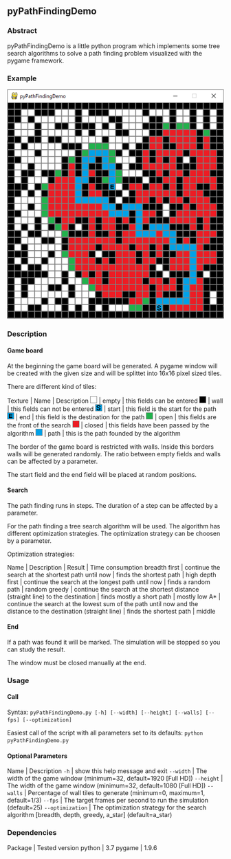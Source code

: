 ## pyPathFindingDemo

### Abstract
pyPathFindingDemo is a little python program which implements some tree search algorithms to solve a path finding problem visualized with the pygame framework.

### Example
![alt text](example.png "example")

### Description

#### Game board
At the beginning the game board will be generated. 
A pygame window will be created with the given size and will be splittet into 16x16 pixel sized tiles.

There are different kind of tiles:

Texture | Name | Description
![alt text](Textures/TileWhite.png "TileWhite") | empty | this fields can be entered
![alt text](Textures/TileBlack.png "TileBlack") | wall | this fields can not be entered
![alt text](Textures/TileStart.png "TileStart") | start | this field is the start for the path
![alt text](Textures/TileEnd.png "TileEnd") | end | this field is the destination for the path
![alt text](Textures/TileGreen.png "TileGreen") | open | this fields are the front of the search
![alt text](Textures/TileRed.png "TileRed") | closed | this fields have been passed by the algorithm
![alt text](Textures/TileBlue.png "TileBlue") | path | this is the path founded by the algorithm

The border of the game board is restricted with walls.
Inside this borders walls will be generated randomly. 
The ratio between empty fields and walls can be affected by a parameter.

The start field and the end field will be placed at random positions. 

#### Search
The path finding runs in steps. 
The duration of a step can be affected by a parameter.
 
For the path finding a tree search algorithm will be used.
The algorithm has different optimization strategies.
The optimization strategy can be choosen by a parameter.

Optimization strategies:

Name | Description | Result | Time consumption
breadth first | continue the search at the shortest path until now | finds the shortest path | high
depth first | continue the search at the longest path until now | finds a random path | random
greedy | continue the search at the shortest distance (straight line) to the destination | finds mostly a short path | mostly low
A* | continue the search at the lowest sum of the path until now and the distance to the destination (straight line) | finds the shortest path | middle

#### End
If a path was found it will be marked.
The simulation will be stopped so you can study the result.

The window must be closed manually at the end.


### Usage
#### Call
Syntax: `pyPathFindingDemo.py [-h] [--width] [--height] [--walls] [--fps] [--optimization]`

Easiest call of the script with all parameters set to its defaults: `python pyPathFindingDemo.py`

#### Optional Parameters
Name | Description
`-h` | show this help message and exit
`--width` | The width of the game window (minimum=32, default=1920 [Full HD])
`--height` | The width of the game window (minimum=32, default=1080 [Full HD])
`--walls` | Percentage of wall tiles to generate (minimum=0, maximum=1, default=1/3)
`--fps` | The target frames per second to run the simulation (default=25)
`--optimization` | The optimization strategy for the search algorithm [breadth, depth, greedy, a\_star] (default=a\_star)

### Dependencies
Package | Tested version
python | 3.7
pygame | 1.9.6
